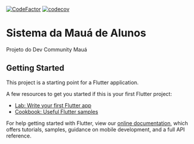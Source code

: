 [![CodeFactor](https://www.codefactor.io/repository/github/maua-dev/system_maua_front/badge)](https://www.codefactor.io/repository/github/maua-dev/system_maua_front)
[![codecov](https://codecov.io/gh/Maua-Dev/System_Maua_Front/branch/develop/graph/badge.svg?token=DUL3UPD6I6)](https://codecov.io/gh/Maua-Dev/System_Maua_Front)
# Sistema da Mauá de Alunos

Projeto do Dev Community Mauá

## Getting Started

This project is a starting point for a Flutter application.

A few resources to get you started if this is your first Flutter project:

- [Lab: Write your first Flutter app](https://flutter.dev/docs/get-started/codelab)
- [Cookbook: Useful Flutter samples](https://flutter.dev/docs/cookbook)

For help getting started with Flutter, view our
[online documentation](https://flutter.dev/docs), which offers tutorials,
samples, guidance on mobile development, and a full API reference.
